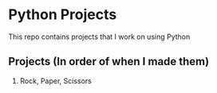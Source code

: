 # Python Projects
This repo contains projects that I work on using Python


## Projects (In order of when I made them)
1. Rock, Paper, Scissors
